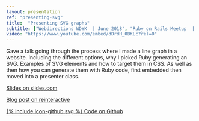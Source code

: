 ```yaml
---
layout: presentation
ref: "presenting-svg"
title:  "Presenting SVG graphs"
subtitle: ["Webdirections WDYK  | June 2018", "Ruby on Rails Meetup  | March 2018"]
video: "https://www.youtube.com/embed/dDrdH_0BKLc?rel=0"
---
```


Gave a talk going through the process where I made a line graph in a website. Including the different options, why I picked Ruby generating an SVG. Examples of SVG elements and how to target them in CSS. As well as then how you can generate them with Ruby code, first embedded then moved into a presenter class.

[Slides on slides.com](http://slides.com/rhianaheath/presenting-svg-graphs)

[Blog post on reinteractive](https://reinteractive.com/posts/349-presenting-svg-graphs)

[<span class="icon icon--github">{% include icon-github.svg %}</span> Code on Github](https://github.com/Rhiana/presenting_graphs)
